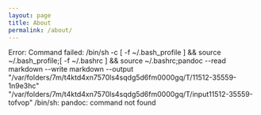 ```yaml
---
layout: page
title: About
permalink: /about/
---
```


Error: Command failed: /bin/sh -c [ -f ~/.bash_profile ] && source ~/.bash_profile;[ -f ~/.bashrc ] && source ~/.bashrc;pandoc --read markdown --write markdown --output "/var/folders/7m/t4ktd4xn7570ls4sqdg5d6fm0000gq/T/11512-35559-1n9e3hc" "/var/folders/7m/t4ktd4xn7570ls4sqdg5d6fm0000gq/T/input11512-35559-tofvop"
/bin/sh: pandoc: command not found
